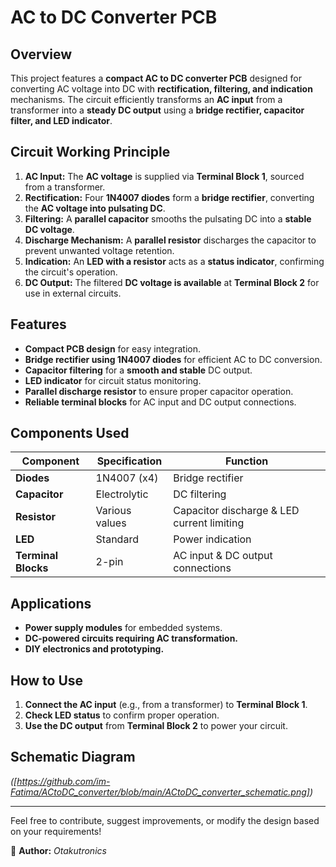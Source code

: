 # AC to DC Converter PCB

## Overview
This project features a **compact AC to DC converter PCB** designed for converting AC voltage into DC with **rectification, filtering, and indication** mechanisms. The circuit efficiently transforms an **AC input** from a transformer into a **steady DC output** using a **bridge rectifier, capacitor filter, and LED indicator**.

## Circuit Working Principle
1. **AC Input:** The **AC voltage** is supplied via **Terminal Block 1**, sourced from a transformer.
2. **Rectification:** Four **1N4007 diodes** form a **bridge rectifier**, converting the **AC voltage into pulsating DC**.
3. **Filtering:** A **parallel capacitor** smooths the pulsating DC into a **stable DC voltage**.
4. **Discharge Mechanism:** A **parallel resistor** discharges the capacitor to prevent unwanted voltage retention.
5. **Indication:** An **LED with a resistor** acts as a **status indicator**, confirming the circuit's operation.
6. **DC Output:** The filtered **DC voltage is available** at **Terminal Block 2** for use in external circuits.

## Features
- **Compact PCB design** for easy integration.
- **Bridge rectifier using 1N4007 diodes** for efficient AC to DC conversion.
- **Capacitor filtering** for a **smooth and stable** DC output.
- **LED indicator** for circuit status monitoring.
- **Parallel discharge resistor** to ensure proper capacitor operation.
- **Reliable terminal blocks** for AC input and DC output connections.

## Components Used
| Component       | Specification   | Function |
|----------------|----------------|----------|
| **Diodes**     | 1N4007 (x4)     | Bridge rectifier |
| **Capacitor**  | Electrolytic    | DC filtering |
| **Resistor**   | Various values  | Capacitor discharge & LED current limiting |
| **LED**        | Standard        | Power indication |
| **Terminal Blocks** | 2-pin       | AC input & DC output connections |

## Applications
- **Power supply modules** for embedded systems.
- **DC-powered circuits requiring AC transformation.**
- **DIY electronics and prototyping.**

## How to Use
1. **Connect the AC input** (e.g., from a transformer) to **Terminal Block 1**.
2. **Check LED status** to confirm proper operation.
3. **Use the DC output** from **Terminal Block 2** to power your circuit.

## Schematic Diagram
_([https://github.com/im-Fatima/ACtoDC_converter/blob/main/ACtoDC_converter_schematic.png])_



---
Feel free to contribute, suggest improvements, or modify the design based on your requirements!

📌 **Author:** _Otakutronics_

